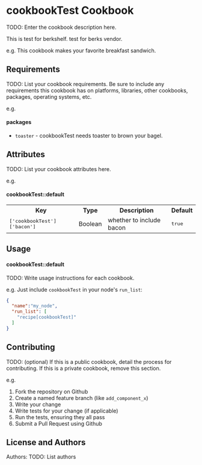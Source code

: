 cookbookTest Cookbook
=====================
TODO: Enter the cookbook description here.

This is test for berkshelf.
test for berks vendor.


e.g.
This cookbook makes your favorite breakfast sandwich.

Requirements
------------
TODO: List your cookbook requirements. Be sure to include any requirements this cookbook has on platforms, libraries, other cookbooks, packages, operating systems, etc.

e.g.
#### packages
- `toaster` - cookbookTest needs toaster to brown your bagel.

Attributes
----------
TODO: List your cookbook attributes here.

e.g.
#### cookbookTest::default
<table>
  <tr>
    <th>Key</th>
    <th>Type</th>
    <th>Description</th>
    <th>Default</th>
  </tr>
  <tr>
    <td><tt>['cookbookTest']['bacon']</tt></td>
    <td>Boolean</td>
    <td>whether to include bacon</td>
    <td><tt>true</tt></td>
  </tr>
</table>

Usage
-----
#### cookbookTest::default
TODO: Write usage instructions for each cookbook.

e.g.
Just include `cookbookTest` in your node's `run_list`:

```json
{
  "name":"my_node",
  "run_list": [
    "recipe[cookbookTest]"
  ]
}
```

Contributing
------------
TODO: (optional) If this is a public cookbook, detail the process for contributing. If this is a private cookbook, remove this section.

e.g.
1. Fork the repository on Github
2. Create a named feature branch (like `add_component_x`)
3. Write your change
4. Write tests for your change (if applicable)
5. Run the tests, ensuring they all pass
6. Submit a Pull Request using Github

License and Authors
-------------------
Authors: TODO: List authors
